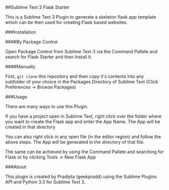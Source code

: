##Sublime Text 3 Flask Starter

This is a Sublime Text 3 Plugin to generate a skeleton flask app template which can be then used for creating Flask based websites. 

###Installation

####By Package Control

Open Package Control from Sublime Text 3 via the Command Pallete and search for Flask Starter and then Install it.

####Manually

First, `git clone` this repository and then copy it's contents into any subfolder of your choice in the Packages Directory of Sublime Text (Click Preferences -> Browse Packages)

###Usage

There are many ways to use this Plugin.

If you have a project open in Sublime Text, right click over the folder where you want to create the Flask app and enter the App Name. The App will be created in that directory

You can also right click in any open file (in the editor region) and follow the above steps. The App will be generated in the directory of that file.

The same can be achieved by using the Command Pallete and searching for Flask or by clicking Tools -> New Flask App

###About

This plugin is created by Pradipta (geekpradd) using the Sublime Plugins API and Python 3.3 for Sublime Text 3.